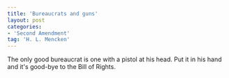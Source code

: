 ```yaml
---
title: 'Bureaucrats and guns'
layout: post
categories:
- 'Second Amendment'
tag: 'H. L. Mencken'
---
```


The only good bureaucrat is one with a pistol at his head. Put it in his hand and it's good-bye to the Bill of Rights.